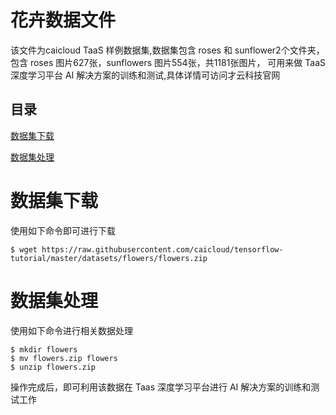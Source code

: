 # 花卉数据文件

该文件为caicloud TaaS 样例数据集,数据集包含 roses 和 sunflower2个文件夹，包含 roses 图片627张，sunflowers 图片554张，共1181张图片， 可用来做 TaaS 深度学习平台 AI 解决方案的训练和测试,具体详情可访问<a herf="https://caicloud.io/">才云科技官网</a>


## 目录

<a href='#数据集下载'>数据集下载</a><br>

<a href='#数据集处理'>数据集处理</a>


# 数据集下载
<a id='数据集下载'></a>

使用如下命令即可进行下载

```shell
$ wget https://raw.githubusercontent.com/caicloud/tensorflow-tutorial/master/datasets/flowers/flowers.zip
```

# 数据集处理
<a id='数据集处理'></a>

使用如下命令进行相关数据处理

```shell
$ mkdir flowers
$ mv flowers.zip flowers
$ unzip flowers.zip
```
操作完成后，即可利用该数据在 Taas 深度学习平台进行 AI 解决方案的训练和测试工作


